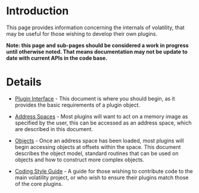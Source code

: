 # Introduction #

This page provides information concerning the internals of volatility, that may be useful for those wishing to develop their own plugins.

**Note: this page and sub-pages should be considered a work in progress until otherwise noted. That means documentation may not be update to date with current APIs in the code base.**

# Details #

  * [Plugin Interface](PluginInterface22.md) - This document is where you should begin, as it provides the basic requirements of a plugin object.

  * [Address Spaces](AddressSpaces22.md) - Most plugins will want to act on a memory image as specified by the user, this can be accessed as an address space, which are described in this document.

  * [Objects](VolatilityObjects22.md) - Once an address space has been loaded, most plugins will begin accessing objects at offsets within the space. This document describes the object model, standard routines that can be used on objects and how to construct more complex objects.

  * [Coding Style Guide](StyleGuide.md) - A guide for those wishing to contribute code to the main volatility project, or who wish to ensure their plugins match those of the core plugins.